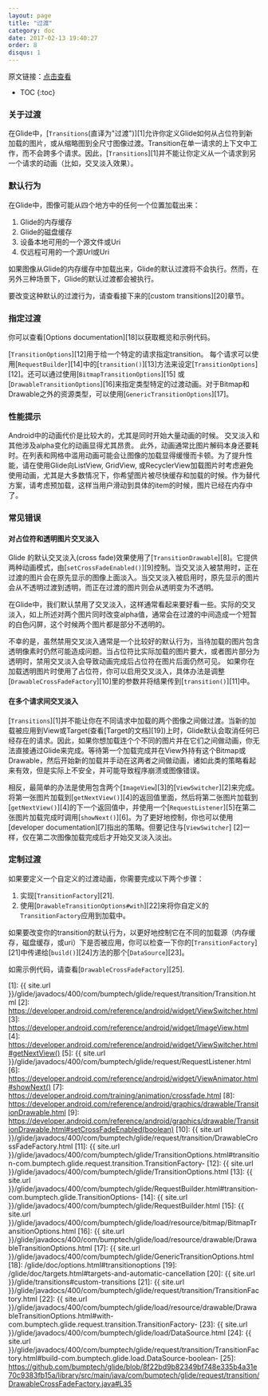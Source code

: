 ```yaml
---
layout: page
title: "过渡"
category: doc
date: 2017-02-13 19:40:27
order: 8
disqus: 1
---
```


原文链接：[点击查看](http://bumptech.github.io/glide/doc/transitions.html)

* TOC
{:toc}

### 关于过渡
在Glide中，[``Transitions``(直译为"过渡")][1]允许你定义Glide如何从占位符到新加载的图片，或从缩略图到全尺寸图像过渡。Transition在单一请求的上下文中工作，而不会跨多个请求。因此，[``Transitions``][1]并不能让你定义从一个请求到另一个请求的动画（比如，交叉淡入效果）。

### 默认行为
在Glide中，图像可能从四个地方中的任何一个位置加载出来：

1. Glide的内存缓存
2. Glide的磁盘缓存
3. 设备本地可用的一个源文件或Uri
4. 仅远程可用的一个源Url或Uri

如果图像从Glide的内存缓存中加载出来，Glide的默认过渡将不会执行。然而，在另外三种场景下，Glide的默认过渡都会被执行。

要改变这种默认的过渡行为，请查看接下来的[custom transitions][20]章节。

### 指定过渡

你可以查看[Options documentation][18]以获取概览和示例代码。

[``TransitionOptions``][12]用于给一个特定的请求指定transition。 每个请求可以使用[``RequestBuilder``][14]中的[``transition()``][13]方法来设定[``TransitionOptions``][12]。还可以通过使用[``BitmapTransitionOptions``][15] 或 [``DrawableTransitionOptions``][16]来指定类型特定的过渡动画。对于Bitmap和Drawable之外的资源类型，可以使用[``GenericTransitionOptions``][17]。

### 性能提示
Android中的动画代价是比较大的，尤其是同时开始大量动画的时候。 交叉淡入和其他涉及alpha变化的动画显得尤其昂贵。 此外，动画通常比图片解码本身还要耗时。在列表和网格中滥用动画可能会让图像的加载显得缓慢而卡顿。为了提升性能，请在使用Glide向ListView, GridView, 或RecyclerView加载图片时考虑避免使用动画，尤其是大多数情况下，你希望图片被尽快缓存和加载的时候。作为替代方案，请考虑预加载，这样当用户滑动到具体的item的时候，图片已经在内存中了。

### 常见错误

#### 对占位符和透明图片交叉淡入
Glide 的默认交叉淡入(cross fade)效果使用了[``TransitionDrawable``][8]。它提供两种动画模式，由[``setCrossFadeEnabled()``][9]控制。当交叉淡入被禁用时，正在过渡的图片会在原先显示的图像上面淡入。当交叉淡入被启用时，原先显示的图片会从不透明过渡到透明，而正在过渡的图片则会从透明变为不透明。

在Glide中，我们默认禁用了交叉淡入，这样通常看起来要好看一些。实际的交叉淡入，如上所述对两个图片同时改变alpha值，通常会在过渡的中间造成一个短暂的白色闪屏，这个时候两个图片都是部分不透明的。

不幸的是，虽然禁用交叉淡入通常是一个比较好的默认行为，当待加载的图片包含透明像素时仍然可能造成问题。当占位符比实际加载的图片要大，或者图片部分为透明时，禁用交叉淡入会导致动画完成后占位符在图片后面仍然可见。 如果你在加载透明图片时使用了占位符，你可以启用交叉淡入，具体办法是调整[``DrawableCrossFadeFactory``][10]里的参数并将结果传到[``transition()``][11]中。

#### 在多个请求间交叉淡入
[``Transitions``][1]并不能让你在不同请求中加载的两个图像之间做过渡。当新的加载被应用到View或Target(查看[Target的文档][19])上时，Glide默认会取消任何已经存在的请求。因此，如果你想加载连个个不同的图片并在它们之间做动画，你无法直接通过Glide来完成。等待第一个加载完成并在View外持有这个Bitmap或Drawable，然后开始新的加载并手动在这两者之间做动画，诸如此类的策略看起来有效，但是实际上不安全，并可能导致程序崩溃或图像错误。

相反，最简单的办法是使用包含两个[``ImageView``][3]的[``ViewSwitcher``][2]来完成。将第一张图片加载到[``getNextView()``][4]的返回值里面，然后将第二张图片加载到[``getNextView()``][4]的下一个返回值中，并使用一个[``RequestListener``][5]在第二张图片加载完成时调用[``showNext()``][6]。为了更好地控制，你也可以使用[developer documentation][7]指出的策略。但要记住与[``ViewSwitcher``] [2]一样，仅在第二次图像加载完成后才开始交叉淡入淡出。

### 定制过渡
如果要定义一个自定义的过渡动画，你需要完成以下两个步骤：

1. 实现[``TransitionFactory``][21].
2. 使用[``DrawableTransitionOptions#with``][22]来将你自定义的``TransitionFactory``应用到加载中。

如果要改变你的transition的默认行为，以更好地控制它在不同的加载源（内存缓存，磁盘缓存，或uri）下是否被应用，你可以检查一下你的[``TransitionFactory``][21]中传递给[``build()``][24]方法的那个[``DataSource``][23]。

如需示例代码，请查看[``DrawableCrossFadeFactory``][25].

[1]: {{ site.url }}/glide/javadocs/400/com/bumptech/glide/request/transition/Transition.html
[2]: https://developer.android.com/reference/android/widget/ViewSwitcher.html
[3]: https://developer.android.com/reference/android/widget/ImageView.html
[4]: https://developer.android.com/reference/android/widget/ViewSwitcher.html#getNextView()
[5]: {{ site.url }}/glide/javadocs/400/com/bumptech/glide/request/RequestListener.html
[6]: https://developer.android.com/reference/android/widget/ViewAnimator.html#showNext()
[7]: https://developer.android.com/training/animation/crossfade.html
[8]: https://developer.android.com/reference/android/graphics/drawable/TransitionDrawable.html
[9]: https://developer.android.com/reference/android/graphics/drawable/TransitionDrawable.html#setCrossFadeEnabled(boolean)
[10]: {{ site.url }}/glide/javadocs/400/com/bumptech/glide/request/transition/DrawableCrossFadeFactory.html
[11]: {{ site.url }}/glide/javadocs/400/com/bumptech/glide/TransitionOptions.html#transition-com.bumptech.glide.request.transition.TransitionFactory-
[12]: {{ site.url }}/glide/javadocs/400/com/bumptech/glide/TransitionOptions.html
[13]: {{ site.url }}/glide/javadocs/400/com/bumptech/glide/RequestBuilder.html#transition-com.bumptech.glide.TransitionOptions-
[14]: {{ site.url }}/glide/javadocs/400/com/bumptech/glide/RequestBuilder.html
[15]: {{ site.url }}/glide/javadocs/400/com/bumptech/glide/load/resource/bitmap/BitmapTransitionOptions.html
[16]: {{ site.url }}/glide/javadocs/400/com/bumptech/glide/load/resource/drawable/DrawableTransitionOptions.html
[17]: {{ site.url }}/glide/javadocs/400/com/bumptech/glide/GenericTransitionOptions.html
[18]: /glide/doc/options.html#transitionoptions
[19]: /glide/doc/targets.html#targets-and-automatic-cancellation
[20]: {{ site.url }}/glide/transitions#custom-transitions
[21]: {{ site.url }}/glide/javadocs/400/com/bumptech/glide/request/transition/TransitionFactory.html
[22]: {{ site.url }}/glide/javadocs/400/com/bumptech/glide/load/resource/drawable/DrawableTransitionOptions.html#with-com.bumptech.glide.request.transition.TransitionFactory-
[23]: {{ site.url }}/glide/javadocs/400/com/bumptech/glide/load/DataSource.html
[24]: {{ site.url }}/glide/javadocs/400/com/bumptech/glide/request/transition/TransitionFactory.html#build-com.bumptech.glide.load.DataSource-boolean-
[25]: https://github.com/bumptech/glide/blob/8f22bd9b82349bf748e335b4a31e70c9383fb15a/library/src/main/java/com/bumptech/glide/request/transition/DrawableCrossFadeFactory.java#L35 

